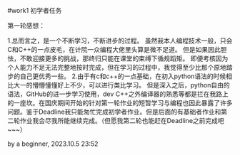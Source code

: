 #work1 初学者任务

第一轮感想：

1.总而言之，是一个不断学习，不断进步的过程。
虽然我本人编程技术一般，只会C和C++的一点皮毛，在计院一众编程大佬里头算是微不足道。
但是如果因此胆怯，不敢迎接更多的挑战，那终归只能在课堂的束缚下循规蹈矩。
即便考核因为个人能力不足无法完整地按时完成，但在学习的过程中，我觉得至少比那个原地踏步的自己更优秀一些。
2.由于有c和c++的一点基础，在初入python语法的时候相比大一的懵懵懂懂好上不少，可以进行类比学习。
但是深入之后，python自由的语法，GitHub的进一步学习使用，dev C++之外编译器的熟悉等都是拦在我路上的一座坎。在国庆期间开始的针对第一轮作业的短暂学习与编程也因此暴露了许多问题。鉴于Deadline我只能匆忙完成初学者作业。但是后面的有基础者作业和第二轮作业我会尽我所能继续完成。（但愿我第二轮也能赶在Deadline之前完成吧~~~）

by a beginner, 2023.10.5 23:52